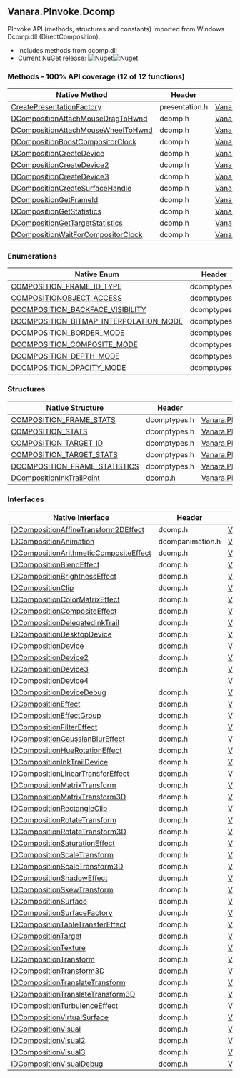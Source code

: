 ## Vanara.PInvoke.Dcomp  
PInvoke API (methods, structures and constants) imported from Windows Dcomp.dll (DirectComposition).

- Includes methods from dcomp.dll  
- Current NuGet release: [![Nuget](https://img.shields.io/nuget/v/Vanara.PInvoke.Dcomp?logo=nuget&style=flat-square)![Nuget](https://img.shields.io/nuget/dt/Vanara.PInvoke.Dcomp?label=%20&style=flat-square)](https://www.nuget.org/packages/Vanara.PInvoke.Dcomp)  
### Methods - 100% API coverage (12 of 12 functions)  
Native Method | Header | Managed Method  
--- | --- | ---  
[CreatePresentationFactory](https://www.google.com/search?num=5&q=CreatePresentationFactory+site%3Alearn.microsoft.com) | presentation.h | [Vanara.PInvoke.Dcomp.CreatePresentationFactory](https://github.com/dahall/Vanara/search?l=C%23&q=CreatePresentationFactory)  
[DCompositionAttachMouseDragToHwnd](https://www.google.com/search?num=5&q=DCompositionAttachMouseDragToHwnd+site%3Alearn.microsoft.com) | dcomp.h | [Vanara.PInvoke.Dcomp.DCompositionAttachMouseDragToHwnd](https://github.com/dahall/Vanara/search?l=C%23&q=DCompositionAttachMouseDragToHwnd)  
[DCompositionAttachMouseWheelToHwnd](https://www.google.com/search?num=5&q=DCompositionAttachMouseWheelToHwnd+site%3Alearn.microsoft.com) | dcomp.h | [Vanara.PInvoke.Dcomp.DCompositionAttachMouseWheelToHwnd](https://github.com/dahall/Vanara/search?l=C%23&q=DCompositionAttachMouseWheelToHwnd)  
[DCompositionBoostCompositorClock](https://www.google.com/search?num=5&q=DCompositionBoostCompositorClock+site%3Alearn.microsoft.com) | dcomp.h | [Vanara.PInvoke.Dcomp.DCompositionBoostCompositorClock](https://github.com/dahall/Vanara/search?l=C%23&q=DCompositionBoostCompositorClock)  
[DCompositionCreateDevice](https://www.google.com/search?num=5&q=DCompositionCreateDevice+site%3Alearn.microsoft.com) | dcomp.h | [Vanara.PInvoke.Dcomp.DCompositionCreateDevice](https://github.com/dahall/Vanara/search?l=C%23&q=DCompositionCreateDevice)  
[DCompositionCreateDevice2](https://www.google.com/search?num=5&q=DCompositionCreateDevice2+site%3Alearn.microsoft.com) | dcomp.h | [Vanara.PInvoke.Dcomp.DCompositionCreateDevice2](https://github.com/dahall/Vanara/search?l=C%23&q=DCompositionCreateDevice2)  
[DCompositionCreateDevice3](https://www.google.com/search?num=5&q=DCompositionCreateDevice3+site%3Alearn.microsoft.com) | dcomp.h | [Vanara.PInvoke.Dcomp.DCompositionCreateDevice3](https://github.com/dahall/Vanara/search?l=C%23&q=DCompositionCreateDevice3)  
[DCompositionCreateSurfaceHandle](https://www.google.com/search?num=5&q=DCompositionCreateSurfaceHandle+site%3Alearn.microsoft.com) | dcomp.h | [Vanara.PInvoke.Dcomp.DCompositionCreateSurfaceHandle](https://github.com/dahall/Vanara/search?l=C%23&q=DCompositionCreateSurfaceHandle)  
[DCompositionGetFrameId](https://www.google.com/search?num=5&q=DCompositionGetFrameId+site%3Alearn.microsoft.com) | dcomp.h | [Vanara.PInvoke.Dcomp.DCompositionGetFrameId](https://github.com/dahall/Vanara/search?l=C%23&q=DCompositionGetFrameId)  
[DCompositionGetStatistics](https://www.google.com/search?num=5&q=DCompositionGetStatistics+site%3Alearn.microsoft.com) | dcomp.h | [Vanara.PInvoke.Dcomp.DCompositionGetStatistics](https://github.com/dahall/Vanara/search?l=C%23&q=DCompositionGetStatistics)  
[DCompositionGetTargetStatistics](https://www.google.com/search?num=5&q=DCompositionGetTargetStatistics+site%3Alearn.microsoft.com) | dcomp.h | [Vanara.PInvoke.Dcomp.DCompositionGetTargetStatistics](https://github.com/dahall/Vanara/search?l=C%23&q=DCompositionGetTargetStatistics)  
[DCompositionWaitForCompositorClock](https://www.google.com/search?num=5&q=DCompositionWaitForCompositorClock+site%3Alearn.microsoft.com) | dcomp.h | [Vanara.PInvoke.Dcomp.DCompositionWaitForCompositorClock](https://github.com/dahall/Vanara/search?l=C%23&q=DCompositionWaitForCompositorClock)  
### Enumerations  
Native Enum | Header | Managed Enum  
--- | --- | ---  
[COMPOSITION_FRAME_ID_TYPE](https://www.google.com/search?num=5&q=COMPOSITION_FRAME_ID_TYPE+site%3Alearn.microsoft.com) | dcomptypes.h | [Vanara.PInvoke.Dcomp.COMPOSITION_FRAME_ID_TYPE](https://github.com/dahall/Vanara/search?l=C%23&q=COMPOSITION_FRAME_ID_TYPE)  
[COMPOSITIONOBJECT_ACCESS](https://www.google.com/search?num=5&q=COMPOSITIONOBJECT_ACCESS+site%3Alearn.microsoft.com) | dcomptypes.h | [Vanara.PInvoke.Dcomp.COMPOSITIONOBJECT_ACCESS](https://github.com/dahall/Vanara/search?l=C%23&q=COMPOSITIONOBJECT_ACCESS)  
[DCOMPOSITION_BACKFACE_VISIBILITY](https://www.google.com/search?num=5&q=DCOMPOSITION_BACKFACE_VISIBILITY+site%3Alearn.microsoft.com) | dcomptypes.h | [Vanara.PInvoke.Dcomp.DCOMPOSITION_BACKFACE_VISIBILITY](https://github.com/dahall/Vanara/search?l=C%23&q=DCOMPOSITION_BACKFACE_VISIBILITY)  
[DCOMPOSITION_BITMAP_INTERPOLATION_MODE](https://www.google.com/search?num=5&q=DCOMPOSITION_BITMAP_INTERPOLATION_MODE+site%3Alearn.microsoft.com) | dcomptypes.h | [Vanara.PInvoke.Dcomp.DCOMPOSITION_BITMAP_INTERPOLATION_MODE](https://github.com/dahall/Vanara/search?l=C%23&q=DCOMPOSITION_BITMAP_INTERPOLATION_MODE)  
[DCOMPOSITION_BORDER_MODE](https://www.google.com/search?num=5&q=DCOMPOSITION_BORDER_MODE+site%3Alearn.microsoft.com) | dcomptypes.h | [Vanara.PInvoke.Dcomp.DCOMPOSITION_BORDER_MODE](https://github.com/dahall/Vanara/search?l=C%23&q=DCOMPOSITION_BORDER_MODE)  
[DCOMPOSITION_COMPOSITE_MODE](https://www.google.com/search?num=5&q=DCOMPOSITION_COMPOSITE_MODE+site%3Alearn.microsoft.com) | dcomptypes.h | [Vanara.PInvoke.Dcomp.DCOMPOSITION_COMPOSITE_MODE](https://github.com/dahall/Vanara/search?l=C%23&q=DCOMPOSITION_COMPOSITE_MODE)  
[DCOMPOSITION_DEPTH_MODE](https://www.google.com/search?num=5&q=DCOMPOSITION_DEPTH_MODE+site%3Alearn.microsoft.com) | dcomptypes.h | [Vanara.PInvoke.Dcomp.DCOMPOSITION_DEPTH_MODE](https://github.com/dahall/Vanara/search?l=C%23&q=DCOMPOSITION_DEPTH_MODE)  
[DCOMPOSITION_OPACITY_MODE](https://www.google.com/search?num=5&q=DCOMPOSITION_OPACITY_MODE+site%3Alearn.microsoft.com) | dcomptypes.h | [Vanara.PInvoke.Dcomp.DCOMPOSITION_OPACITY_MODE](https://github.com/dahall/Vanara/search?l=C%23&q=DCOMPOSITION_OPACITY_MODE)  
### Structures  
Native Structure | Header | Managed Structure  
--- | --- | ---  
[COMPOSITION_FRAME_STATS](https://www.google.com/search?num=5&q=COMPOSITION_FRAME_STATS+site%3Alearn.microsoft.com) | dcomptypes.h | [Vanara.PInvoke.Dcomp.COMPOSITION_FRAME_STATS](https://github.com/dahall/Vanara/search?l=C%23&q=COMPOSITION_FRAME_STATS)  
[COMPOSITION_STATS](https://www.google.com/search?num=5&q=COMPOSITION_STATS+site%3Alearn.microsoft.com) | dcomptypes.h | [Vanara.PInvoke.Dcomp.COMPOSITION_STATS](https://github.com/dahall/Vanara/search?l=C%23&q=COMPOSITION_STATS)  
[COMPOSITION_TARGET_ID](https://www.google.com/search?num=5&q=COMPOSITION_TARGET_ID+site%3Alearn.microsoft.com) | dcomptypes.h | [Vanara.PInvoke.Dcomp.COMPOSITION_TARGET_ID](https://github.com/dahall/Vanara/search?l=C%23&q=COMPOSITION_TARGET_ID)  
[COMPOSITION_TARGET_STATS](https://www.google.com/search?num=5&q=COMPOSITION_TARGET_STATS+site%3Alearn.microsoft.com) | dcomptypes.h | [Vanara.PInvoke.Dcomp.COMPOSITION_TARGET_STATS](https://github.com/dahall/Vanara/search?l=C%23&q=COMPOSITION_TARGET_STATS)  
[DCOMPOSITION_FRAME_STATISTICS](https://www.google.com/search?num=5&q=DCOMPOSITION_FRAME_STATISTICS+site%3Alearn.microsoft.com) | dcomptypes.h | [Vanara.PInvoke.Dcomp.DCOMPOSITION_FRAME_STATISTICS](https://github.com/dahall/Vanara/search?l=C%23&q=DCOMPOSITION_FRAME_STATISTICS)  
[DCompositionInkTrailPoint](https://www.google.com/search?num=5&q=DCompositionInkTrailPoint+site%3Alearn.microsoft.com) | dcomp.h | [Vanara.PInvoke.Dcomp.DCompositionInkTrailPoint](https://github.com/dahall/Vanara/search?l=C%23&q=DCompositionInkTrailPoint)  
### Interfaces  
Native Interface | Header | Managed Interface  
--- | --- | ---  
[IDCompositionAffineTransform2DEffect](https://www.google.com/search?num=5&q=IDCompositionAffineTransform2DEffect+site%3Alearn.microsoft.com) | dcomp.h | [Vanara.PInvoke.Dcomp.IDCompositionAffineTransform2DEffect](https://github.com/dahall/Vanara/search?l=C%23&q=IDCompositionAffineTransform2DEffect)  
[IDCompositionAnimation](https://www.google.com/search?num=5&q=IDCompositionAnimation+site%3Alearn.microsoft.com) | dcompanimation.h | [Vanara.PInvoke.Dcomp.IDCompositionAnimation](https://github.com/dahall/Vanara/search?l=C%23&q=IDCompositionAnimation)  
[IDCompositionArithmeticCompositeEffect](https://www.google.com/search?num=5&q=IDCompositionArithmeticCompositeEffect+site%3Alearn.microsoft.com) | dcomp.h | [Vanara.PInvoke.Dcomp.IDCompositionArithmeticCompositeEffect](https://github.com/dahall/Vanara/search?l=C%23&q=IDCompositionArithmeticCompositeEffect)  
[IDCompositionBlendEffect](https://www.google.com/search?num=5&q=IDCompositionBlendEffect+site%3Alearn.microsoft.com) | dcomp.h | [Vanara.PInvoke.Dcomp.IDCompositionBlendEffect](https://github.com/dahall/Vanara/search?l=C%23&q=IDCompositionBlendEffect)  
[IDCompositionBrightnessEffect](https://www.google.com/search?num=5&q=IDCompositionBrightnessEffect+site%3Alearn.microsoft.com) | dcomp.h | [Vanara.PInvoke.Dcomp.IDCompositionBrightnessEffect](https://github.com/dahall/Vanara/search?l=C%23&q=IDCompositionBrightnessEffect)  
[IDCompositionClip](https://www.google.com/search?num=5&q=IDCompositionClip+site%3Alearn.microsoft.com) | dcomp.h | [Vanara.PInvoke.Dcomp.IDCompositionClip](https://github.com/dahall/Vanara/search?l=C%23&q=IDCompositionClip)  
[IDCompositionColorMatrixEffect](https://www.google.com/search?num=5&q=IDCompositionColorMatrixEffect+site%3Alearn.microsoft.com) | dcomp.h | [Vanara.PInvoke.Dcomp.IDCompositionColorMatrixEffect](https://github.com/dahall/Vanara/search?l=C%23&q=IDCompositionColorMatrixEffect)  
[IDCompositionCompositeEffect](https://www.google.com/search?num=5&q=IDCompositionCompositeEffect+site%3Alearn.microsoft.com) | dcomp.h | [Vanara.PInvoke.Dcomp.IDCompositionCompositeEffect](https://github.com/dahall/Vanara/search?l=C%23&q=IDCompositionCompositeEffect)  
[IDCompositionDelegatedInkTrail](https://www.google.com/search?num=5&q=IDCompositionDelegatedInkTrail+site%3Alearn.microsoft.com) | dcomp.h | [Vanara.PInvoke.Dcomp.IDCompositionDelegatedInkTrail](https://github.com/dahall/Vanara/search?l=C%23&q=IDCompositionDelegatedInkTrail)  
[IDCompositionDesktopDevice](https://www.google.com/search?num=5&q=IDCompositionDesktopDevice+site%3Alearn.microsoft.com) | dcomp.h | [Vanara.PInvoke.Dcomp.IDCompositionDesktopDevice](https://github.com/dahall/Vanara/search?l=C%23&q=IDCompositionDesktopDevice)  
[IDCompositionDevice](https://www.google.com/search?num=5&q=IDCompositionDevice+site%3Alearn.microsoft.com) | dcomp.h | [Vanara.PInvoke.Dcomp.IDCompositionDevice](https://github.com/dahall/Vanara/search?l=C%23&q=IDCompositionDevice)  
[IDCompositionDevice2](https://www.google.com/search?num=5&q=IDCompositionDevice2+site%3Alearn.microsoft.com) | dcomp.h | [Vanara.PInvoke.Dcomp.IDCompositionDevice2](https://github.com/dahall/Vanara/search?l=C%23&q=IDCompositionDevice2)  
[IDCompositionDevice3](https://www.google.com/search?num=5&q=IDCompositionDevice3+site%3Alearn.microsoft.com) | dcomp.h | [Vanara.PInvoke.Dcomp.IDCompositionDevice3](https://github.com/dahall/Vanara/search?l=C%23&q=IDCompositionDevice3)  
[IDCompositionDevice4](https://www.google.com/search?num=5&q=IDCompositionDevice4+site%3Alearn.microsoft.com) |  | [Vanara.PInvoke.Dcomp.IDCompositionDevice4](https://github.com/dahall/Vanara/search?l=C%23&q=IDCompositionDevice4)  
[IDCompositionDeviceDebug](https://www.google.com/search?num=5&q=IDCompositionDeviceDebug+site%3Alearn.microsoft.com) | dcomp.h | [Vanara.PInvoke.Dcomp.IDCompositionDeviceDebug](https://github.com/dahall/Vanara/search?l=C%23&q=IDCompositionDeviceDebug)  
[IDCompositionEffect](https://www.google.com/search?num=5&q=IDCompositionEffect+site%3Alearn.microsoft.com) | dcomp.h | [Vanara.PInvoke.Dcomp.IDCompositionEffect](https://github.com/dahall/Vanara/search?l=C%23&q=IDCompositionEffect)  
[IDCompositionEffectGroup](https://www.google.com/search?num=5&q=IDCompositionEffectGroup+site%3Alearn.microsoft.com) | dcomp.h | [Vanara.PInvoke.Dcomp.IDCompositionEffectGroup](https://github.com/dahall/Vanara/search?l=C%23&q=IDCompositionEffectGroup)  
[IDCompositionFilterEffect](https://www.google.com/search?num=5&q=IDCompositionFilterEffect+site%3Alearn.microsoft.com) | dcomp.h | [Vanara.PInvoke.Dcomp.IDCompositionFilterEffect](https://github.com/dahall/Vanara/search?l=C%23&q=IDCompositionFilterEffect)  
[IDCompositionGaussianBlurEffect](https://www.google.com/search?num=5&q=IDCompositionGaussianBlurEffect+site%3Alearn.microsoft.com) | dcomp.h | [Vanara.PInvoke.Dcomp.IDCompositionGaussianBlurEffect](https://github.com/dahall/Vanara/search?l=C%23&q=IDCompositionGaussianBlurEffect)  
[IDCompositionHueRotationEffect](https://www.google.com/search?num=5&q=IDCompositionHueRotationEffect+site%3Alearn.microsoft.com) | dcomp.h | [Vanara.PInvoke.Dcomp.IDCompositionHueRotationEffect](https://github.com/dahall/Vanara/search?l=C%23&q=IDCompositionHueRotationEffect)  
[IDCompositionInkTrailDevice](https://www.google.com/search?num=5&q=IDCompositionInkTrailDevice+site%3Alearn.microsoft.com) | dcomp.h | [Vanara.PInvoke.Dcomp.IDCompositionInkTrailDevice](https://github.com/dahall/Vanara/search?l=C%23&q=IDCompositionInkTrailDevice)  
[IDCompositionLinearTransferEffect](https://www.google.com/search?num=5&q=IDCompositionLinearTransferEffect+site%3Alearn.microsoft.com) | dcomp.h | [Vanara.PInvoke.Dcomp.IDCompositionLinearTransferEffect](https://github.com/dahall/Vanara/search?l=C%23&q=IDCompositionLinearTransferEffect)  
[IDCompositionMatrixTransform](https://www.google.com/search?num=5&q=IDCompositionMatrixTransform+site%3Alearn.microsoft.com) | dcomp.h | [Vanara.PInvoke.Dcomp.IDCompositionMatrixTransform](https://github.com/dahall/Vanara/search?l=C%23&q=IDCompositionMatrixTransform)  
[IDCompositionMatrixTransform3D](https://www.google.com/search?num=5&q=IDCompositionMatrixTransform3D+site%3Alearn.microsoft.com) | dcomp.h | [Vanara.PInvoke.Dcomp.IDCompositionMatrixTransform3D](https://github.com/dahall/Vanara/search?l=C%23&q=IDCompositionMatrixTransform3D)  
[IDCompositionRectangleClip](https://www.google.com/search?num=5&q=IDCompositionRectangleClip+site%3Alearn.microsoft.com) | dcomp.h | [Vanara.PInvoke.Dcomp.IDCompositionRectangleClip](https://github.com/dahall/Vanara/search?l=C%23&q=IDCompositionRectangleClip)  
[IDCompositionRotateTransform](https://www.google.com/search?num=5&q=IDCompositionRotateTransform+site%3Alearn.microsoft.com) | dcomp.h | [Vanara.PInvoke.Dcomp.IDCompositionRotateTransform](https://github.com/dahall/Vanara/search?l=C%23&q=IDCompositionRotateTransform)  
[IDCompositionRotateTransform3D](https://www.google.com/search?num=5&q=IDCompositionRotateTransform3D+site%3Alearn.microsoft.com) | dcomp.h | [Vanara.PInvoke.Dcomp.IDCompositionRotateTransform3D](https://github.com/dahall/Vanara/search?l=C%23&q=IDCompositionRotateTransform3D)  
[IDCompositionSaturationEffect](https://www.google.com/search?num=5&q=IDCompositionSaturationEffect+site%3Alearn.microsoft.com) | dcomp.h | [Vanara.PInvoke.Dcomp.IDCompositionSaturationEffect](https://github.com/dahall/Vanara/search?l=C%23&q=IDCompositionSaturationEffect)  
[IDCompositionScaleTransform](https://www.google.com/search?num=5&q=IDCompositionScaleTransform+site%3Alearn.microsoft.com) | dcomp.h | [Vanara.PInvoke.Dcomp.IDCompositionScaleTransform](https://github.com/dahall/Vanara/search?l=C%23&q=IDCompositionScaleTransform)  
[IDCompositionScaleTransform3D](https://www.google.com/search?num=5&q=IDCompositionScaleTransform3D+site%3Alearn.microsoft.com) | dcomp.h | [Vanara.PInvoke.Dcomp.IDCompositionScaleTransform3D](https://github.com/dahall/Vanara/search?l=C%23&q=IDCompositionScaleTransform3D)  
[IDCompositionShadowEffect](https://www.google.com/search?num=5&q=IDCompositionShadowEffect+site%3Alearn.microsoft.com) | dcomp.h | [Vanara.PInvoke.Dcomp.IDCompositionShadowEffect](https://github.com/dahall/Vanara/search?l=C%23&q=IDCompositionShadowEffect)  
[IDCompositionSkewTransform](https://www.google.com/search?num=5&q=IDCompositionSkewTransform+site%3Alearn.microsoft.com) | dcomp.h | [Vanara.PInvoke.Dcomp.IDCompositionSkewTransform](https://github.com/dahall/Vanara/search?l=C%23&q=IDCompositionSkewTransform)  
[IDCompositionSurface](https://www.google.com/search?num=5&q=IDCompositionSurface+site%3Alearn.microsoft.com) | dcomp.h | [Vanara.PInvoke.Dcomp.IDCompositionSurface](https://github.com/dahall/Vanara/search?l=C%23&q=IDCompositionSurface)  
[IDCompositionSurfaceFactory](https://www.google.com/search?num=5&q=IDCompositionSurfaceFactory+site%3Alearn.microsoft.com) | dcomp.h | [Vanara.PInvoke.Dcomp.IDCompositionSurfaceFactory](https://github.com/dahall/Vanara/search?l=C%23&q=IDCompositionSurfaceFactory)  
[IDCompositionTableTransferEffect](https://www.google.com/search?num=5&q=IDCompositionTableTransferEffect+site%3Alearn.microsoft.com) | dcomp.h | [Vanara.PInvoke.Dcomp.IDCompositionTableTransferEffect](https://github.com/dahall/Vanara/search?l=C%23&q=IDCompositionTableTransferEffect)  
[IDCompositionTarget](https://www.google.com/search?num=5&q=IDCompositionTarget+site%3Alearn.microsoft.com) | dcomp.h | [Vanara.PInvoke.Dcomp.IDCompositionTarget](https://github.com/dahall/Vanara/search?l=C%23&q=IDCompositionTarget)  
[IDCompositionTexture](https://www.google.com/search?num=5&q=IDCompositionTexture+site%3Alearn.microsoft.com) | dcomp.h | [Vanara.PInvoke.Dcomp.IDCompositionTexture](https://github.com/dahall/Vanara/search?l=C%23&q=IDCompositionTexture)  
[IDCompositionTransform](https://www.google.com/search?num=5&q=IDCompositionTransform+site%3Alearn.microsoft.com) | dcomp.h | [Vanara.PInvoke.Dcomp.IDCompositionTransform](https://github.com/dahall/Vanara/search?l=C%23&q=IDCompositionTransform)  
[IDCompositionTransform3D](https://www.google.com/search?num=5&q=IDCompositionTransform3D+site%3Alearn.microsoft.com) | dcomp.h | [Vanara.PInvoke.Dcomp.IDCompositionTransform3D](https://github.com/dahall/Vanara/search?l=C%23&q=IDCompositionTransform3D)  
[IDCompositionTranslateTransform](https://www.google.com/search?num=5&q=IDCompositionTranslateTransform+site%3Alearn.microsoft.com) | dcomp.h | [Vanara.PInvoke.Dcomp.IDCompositionTranslateTransform](https://github.com/dahall/Vanara/search?l=C%23&q=IDCompositionTranslateTransform)  
[IDCompositionTranslateTransform3D](https://www.google.com/search?num=5&q=IDCompositionTranslateTransform3D+site%3Alearn.microsoft.com) | dcomp.h | [Vanara.PInvoke.Dcomp.IDCompositionTranslateTransform3D](https://github.com/dahall/Vanara/search?l=C%23&q=IDCompositionTranslateTransform3D)  
[IDCompositionTurbulenceEffect](https://www.google.com/search?num=5&q=IDCompositionTurbulenceEffect+site%3Alearn.microsoft.com) | dcomp.h | [Vanara.PInvoke.Dcomp.IDCompositionTurbulenceEffect](https://github.com/dahall/Vanara/search?l=C%23&q=IDCompositionTurbulenceEffect)  
[IDCompositionVirtualSurface](https://www.google.com/search?num=5&q=IDCompositionVirtualSurface+site%3Alearn.microsoft.com) | dcomp.h | [Vanara.PInvoke.Dcomp.IDCompositionVirtualSurface](https://github.com/dahall/Vanara/search?l=C%23&q=IDCompositionVirtualSurface)  
[IDCompositionVisual](https://www.google.com/search?num=5&q=IDCompositionVisual+site%3Alearn.microsoft.com) | dcomp.h | [Vanara.PInvoke.Dcomp.IDCompositionVisual](https://github.com/dahall/Vanara/search?l=C%23&q=IDCompositionVisual)  
[IDCompositionVisual2](https://www.google.com/search?num=5&q=IDCompositionVisual2+site%3Alearn.microsoft.com) | dcomp.h | [Vanara.PInvoke.Dcomp.IDCompositionVisual2](https://github.com/dahall/Vanara/search?l=C%23&q=IDCompositionVisual2)  
[IDCompositionVisual3](https://www.google.com/search?num=5&q=IDCompositionVisual3+site%3Alearn.microsoft.com) | dcomp.h | [Vanara.PInvoke.Dcomp.IDCompositionVisual3](https://github.com/dahall/Vanara/search?l=C%23&q=IDCompositionVisual3)  
[IDCompositionVisualDebug](https://www.google.com/search?num=5&q=IDCompositionVisualDebug+site%3Alearn.microsoft.com) | dcomp.h | [Vanara.PInvoke.Dcomp.IDCompositionVisualDebug](https://github.com/dahall/Vanara/search?l=C%23&q=IDCompositionVisualDebug)  
